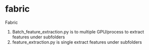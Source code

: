 # fabric
Fabric
1. Batch_feature_extraction.py is to multiple GPU/process to extract features under subfolders
2. feature_extraction.py is single extract features under subfolders
